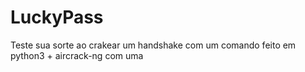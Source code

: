 # LuckyPass
Teste sua sorte ao crakear um handshake com um comando feito em python3 + aircrack-ng com uma  
